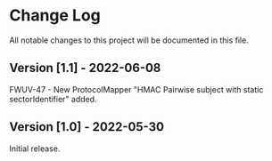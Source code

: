 # Change Log
All notable changes to this project will be documented in this file.

## Version [1.1] - 2022-06-08
FWUV-47 - New ProtocolMapper "HMAC Pairwise subject with static sectorIdentifier" added.

## Version [1.0] - 2022-05-30
Initial release.
